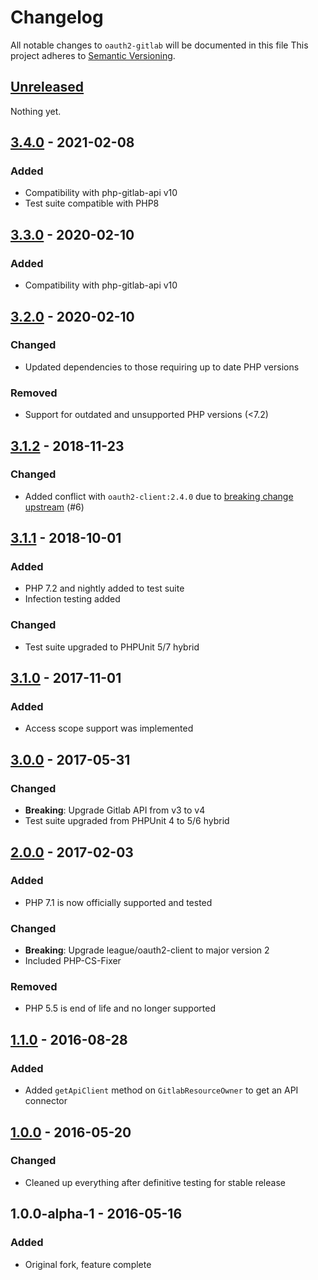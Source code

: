 # Changelog
All notable changes to `oauth2-gitlab` will be documented in this file
This project adheres to [Semantic Versioning](http://semver.org/).

## [Unreleased]
Nothing yet.

## [3.4.0] - 2021-02-08
### Added
 - Compatibility with php-gitlab-api v10
 - Test suite compatible with PHP8

## [3.3.0] - 2020-02-10
### Added
 - Compatibility with php-gitlab-api v10

## [3.2.0] - 2020-02-10
### Changed
 - Updated dependencies to those requiring up to date PHP versions
 
### Removed
 - Support for outdated and unsupported PHP versions (<7.2)

## [3.1.2] - 2018-11-23
### Changed
 - Added conflict with `oauth2-client:2.4.0` due to [breaking change upstream](https://github.com/thephpleague/oauth2-client/issues/752) (#6)
 
## [3.1.1] - 2018-10-01
### Added
 - PHP 7.2 and nightly added to test suite
 - Infection testing added
 
### Changed
 - Test suite upgraded to PHPUnit 5/7 hybrid

## [3.1.0] - 2017-11-01
### Added
 - Access scope support was implemented

## [3.0.0] - 2017-05-31
### Changed
 - **Breaking**: Upgrade Gitlab API from v3 to v4
 - Test suite upgraded from PHPUnit 4 to 5/6 hybrid

## [2.0.0] - 2017-02-03
### Added
 - PHP 7.1 is now officially supported and tested

### Changed
 - **Breaking**: Upgrade league/oauth2-client to major version 2
 - Included PHP-CS-Fixer

### Removed
 - PHP 5.5 is end of life and no longer supported

## [1.1.0] - 2016-08-28
### Added
 - Added `getApiClient` method on `GitlabResourceOwner` to get an API connector

## [1.0.0] - 2016-05-20
### Changed
 - Cleaned up everything after definitive testing for stable release

## 1.0.0-alpha-1 - 2016-05-16
### Added
 - Original fork, feature complete

[Unreleased]: https://github.com/omines/oauth2-gitlab/compare/3.4.0...master
[3.4.0]: https://github.com/omines/oauth2-gitlab/compare/3.3.0...3.2.0
[3.3.0]: https://github.com/omines/oauth2-gitlab/compare/3.2.0...3.3.0
[3.2.0]: https://github.com/omines/oauth2-gitlab/compare/3.1.2...3.2.0
[3.1.2]: https://github.com/omines/oauth2-gitlab/compare/3.1.1...3.1.2
[3.1.1]: https://github.com/omines/oauth2-gitlab/compare/3.1.0...3.1.1
[3.1.0]: https://github.com/omines/oauth2-gitlab/compare/3.0.0...3.1.0
[3.0.0]: https://github.com/omines/oauth2-gitlab/compare/2.0.0...3.0.0
[2.0.0]: https://github.com/omines/oauth2-gitlab/compare/1.1.0...2.0.0
[1.1.0]: https://github.com/omines/oauth2-gitlab/compare/1.0.0...1.1.0
[1.0.0]: https://github.com/omines/oauth2-gitlab/compare/1.0.0-alpha.1...1.0.0
